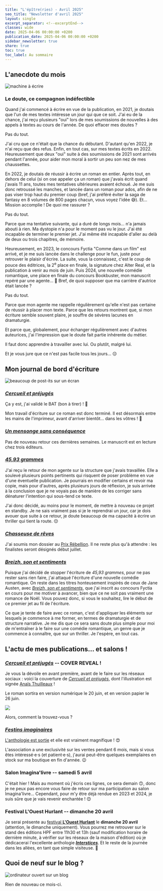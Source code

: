 ```yaml
---
title: "L'épître(ries) - Avril 2025"
seo_title: "Newsletter d'avril 2025"
layout: single
excerpt_separator: <!--excerptEnd-->
classes: wide
date: 2025-04-06 00:00:00 +0200
publication_date: 2025-04-06 00:00:00 +0200
sidebar_newsletter: true
share: true
toc: true
toc_label: Au sommaire
---
```

<!--excerptEnd-->



## L'anecdote du mois

<img alt="machine à écrire" src="https://catherinephanvan.fr/assets/images/newsletter/anecdote.webp">

### Le doute, ce compagnon indéfectible

Quand j'ai commencé à écrire en vue de la publication, en 2021, je doutais que l'un de mes textes intéresse un jour qui que ce soit. J'ai eu de la chance, j'ai reçu plusieurs "oui" lors de mes soumissions de nouvelles à des appels à textes au cours de l'année. De quoi effacer mes doutes&nbsp;?

Pas du tout.

J'ai cru que ce n'était que la chance du débutant. D'autant qu'en 2022, je n'ai reçu que des refus. Enfin, en tout cas, sur mes textes écrits en 2022. Heureusement que deux "oui" suite à des soumissions de 2021 sont arrivés pendant l'année, pour aider mon moral à sortir un peu son nez de mes chaussettes.

En 2022, je doutais de réussir à écrire un roman en entier. Après tout, en dehors de celui (si on ose appeler ça un roman) que j'avais écrit quand j'avais 11&nbsp;ans, toutes mes tentatives ultérieures avaient échoué. Je me suis donc retroussé les manches, et lancée dans un roman pour ados, afin de ne pas viser trop haut du premier coup (bref, j'ai préféré éviter la saga de fantasy en 8 volumes de 800 pages chacun, vous voyez l'idée 😅). Et&hellip; Mission accomplie&nbsp;! De quoi me rassurer&nbsp;?

Pas du tout.

Parce que ma tentative suivante, qui a duré de longs mois&hellip; n'a jamais abouti à rien. Ma dystopie n'a pour le moment pas vu le jour. J'ai été incapable de terminer le premier jet. J'ai même été incapable d'aller au delà de deux ou trois chapitres, de mémoire.

Heureusement, en 2023, le concours Fyctia "Comme dans un film" est arrivé, et je me suis lancée dans le challenge pour le fun, juste pour retrouver le plaisir d'écrire. La suite, vous la connaissez, c'est le coup de pouce des éditrices, la 2<sup>e</sup> place en finale, la signature chez Alter Real, et la publication à venir au mois de juin. Puis 2024, une nouvelle comédie romantique, une place en finale du concours Bookbuster, mon manuscrit repéré par une agente&hellip; 🥰 Bref, de quoi supposer que ma carrière d'autrice était lancée&nbsp;?

Pas du tout.

Parce que mon agente me rappelle régulièrement qu'elle n'est pas certaine de réussir à placer mon texte. Parce que les retours montrent que, si mon écriture semble souvent plaire, je souffre de sévères lacunes en dramaturgie.

Et parce que, globalement, pour échanger régulièrement avec d'autres auteurices, j'ai l'impression que le doute fait partie inhérente du métier.

Il faut donc apprendre à travailler avec lui. Ou plutôt, malgré lui.

Et je vous jure que ce n'est pas facile tous les jours&hellip; 😔


## Mon journal de bord d'écriture

<img alt="beaucoup de post-its sur un écran" src="https://cdn.pixabay.com/photo/2018/03/17/10/49/bulletin-board-3233643_1280.jpg">

### [***Cercueil et préjugés***](/publications/cercueil-et-prejuges)

Ça y est, j'ai validé le BAT (bon à tirer)&nbsp;! 🥳

Mon travail d'écriture sur ce roman est donc terminé. Il est désormais entre les mains de l'imprimeur, avant d'arriver bientôt&hellip; dans les vôtres&nbsp;! 🥹


### [***Un mensonge sans conséquence***](/publications/projets-en-cours/#un-mensonge-sans-conséquence)

Pas de nouveau retour ces dernières semaines. Le manuscrit est en lecture chez trois éditeurs.


### [***45,93&nbsp;grammes***](/publications/projets-en-cours/#4593grammes)

J'ai reçu le retour de mon agente sur la structure que j'avais travaillée. Elle a soulevé plusieurs points pertinents qui risquent de poser problème en vue d'une éventuelle publication. Je pourrais en modifier certains et revoir ma copie, mais pour d'autres, après plusieurs jours de réflexion, je suis arrivée à la conclusion que je ne voyais pas de manière de les corriger sans dénaturer l'intention qui sous-tend ce texte.

J'ai donc décidé, au moins pour le moment, de mettre à nouveau ce projet en standby. Je ne sais vraiment pas si je le reprendrai un jour, car je dois avouer que suite à ce retour, je doute beaucoup de ma capacité à écrire un thriller qui tient la route. 😔


### [***Chasseuse de rêves***](/publications/projets-en-cours/#chasseuse-de-rêves)

J'ai soumis mon dossier au <a href="https://www.instagram.com/prix_rebellion/" target="_blank">Prix Rébellion</a>. Il ne reste plus qu'à attendre&nbsp;: les finalistes seront désignés début juillet.


### <a href="https://www.fyctia.com/stories/breizh-son-et-sentiments" target="_blank">***Breizh, son et sentiments***</a>

Puisque j'ai décidé de stopper l'écriture de *45,93&nbsp;grammes*, pour ne pas rester sans rien faire, j'ai attaqué l'écriture d'une  nouvelle comédie romantique. On reste dans les titres honteusement inspirés de ceux de Jane Austen, avec <a href="https://www.fyctia.com/stories/breizh-son-et-sentiments" target="_blank">*Breizh, son et sentiments*</a>, que j'ai inscrit au concours Fyctia en cours pour me motiver à avancer, bien que ce ne soit pas vraiment une romance de Noël. Vous pouvez donc, si vous le souhaitez, lire le début de ce premier jet au fil de l'écriture.

Ce que je tente de faire avec ce roman, c'est d'appliquer les éléments sur lesquels je commence à me former, en termes de dramaturgie et de structure narrative. Je me dis que ce sera sans doute plus simple pour moi de m'entraîner à le faire sur une comédie romantique, un genre que je commence à connaître, que sur un thriller. Je l'espère, en tout cas.


## L'actu de mes publications&hellip; et salons&nbsp;!

### [***Cercueil et préjugés***](/publications/cercueil-et-prejuges) -- COVER REVEAL&nbsp;!

Je vous la dévoile en avant première, avant de le faire sur les réseaux sociaux&nbsp;: voici la couverture de [*Cercueil et préjugés*](/publications/cercueil-et-prejuges), dont l'illustration est signée <a href="https://www.instagram.com/anaistuilo/" target="_blank">Anaïs Thuilleaux</a>&nbsp;!

Le roman sortira en version numérique le 20&nbsp;juin, et en version papier le 26&nbsp;juin.

<img src="https://cdn1.booknode.com/book_cover/5651/full/cercueil-et-prejuges-5651330.jpg">

Alors, comment la trouvez-vous&nbsp;?

### [*Festins imaginaires*](/publications/mesaventures-vitaminees)

<a href="https://www.instagram.com/p/DH_Zdf-ol04?img_index=2" target="_blank">L'anthologie est sortie</a> et elle est vraiment magnifique&nbsp;! 😍

L'association a une exclusivité sur les ventes pendant 6 mois, mais si vous êtes intéressé·e·s (et patient·e·s), j'aurai peut-être quelques exemplaires en stock sur ma boutique en fin d'année. 😉

### Salon Imagina'livre -- samedi 5 avril

C'était hier&nbsp;! Mais au moment où j'écris ces lignes, ce sera demain 🙃, donc je ne peux pas encore vous faire de retour sur ma participation au salon Imagina'livre&hellip; Cependant, pour m'y être déjà rendue en 2023 et 2024, je suis sûre que je vais revenir enchantée&nbsp;! 😊

### Festival L'Ouest Hurlant -- dimanche 20 avril

Je serai présente au <a href="https://www.ouest-hurlant.com/" target="_blank">festival **L'Ouest Hurlant**</a> le **dimanche 20&nbsp;avril** (attention, le dimanche uniquement). Vous pourrez me retrouver sur le stand des éditions HPF entre 11h30 et 13h (sauf modification horaire de dernière minute, à vérifier sur les réseaux de la maison d'édition) où je dédicacerai l'excellente anthologie [***Interstices***](/publications/la-vallee-cachee). Et le reste de la journée dans les allées, en tant que simple visiteuse. 🥰


## Quoi de neuf sur le blog&nbsp;?

<img alt="ordinateur ouvert sur un blog" src="https://catherinephanvan.fr/assets/images/newsletter/blog-mockup.webp">

Rien de nouveau ce mois-ci.